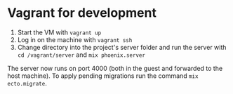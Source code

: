 # Vagrant for development
1. Start the VM with `vagrant up`
2. Log in on the machine with `vagrant ssh`
3. Change directory into the project's server folder and run the server with `cd /vagrant/server` and `mix phoenix.server`

The server now runs on port 4000 (both in the guest and forwarded to the host machine). To apply pending migrations run the command `mix ecto.migrate`.

